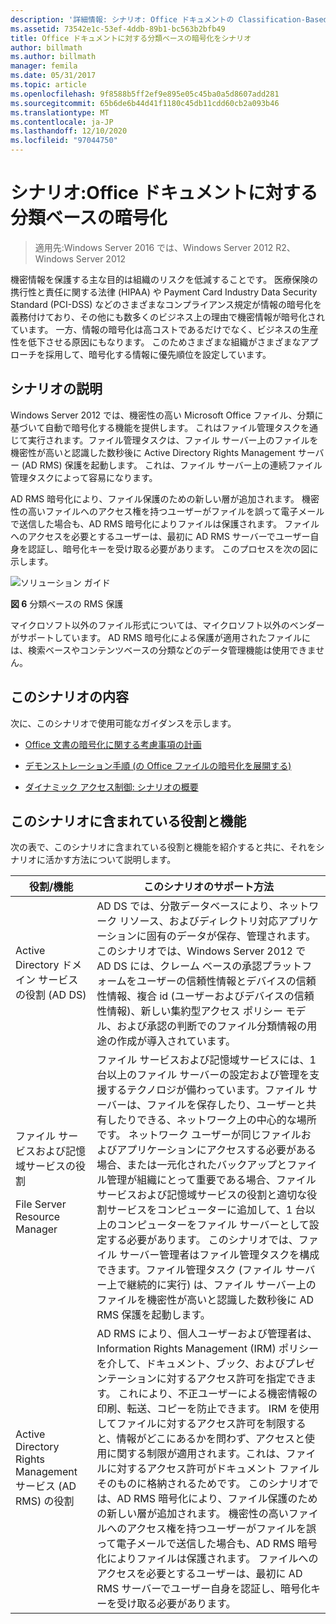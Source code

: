 ```yaml
---
description: '詳細情報: シナリオ: Office ドキュメントの Classification-Based 暗号化'
ms.assetid: 73542e1c-53ef-4ddb-89b1-bc563b2bfb49
title: Office ドキュメントに対する分類ベースの暗号化をシナリオ
author: billmath
ms.author: billmath
manager: femila
ms.date: 05/31/2017
ms.topic: article
ms.openlocfilehash: 9f8588b5ff2ef9e895e05c45ba0a5d8607add281
ms.sourcegitcommit: 65b6de6b44d41f1180c45db11cdd60cb2a093b46
ms.translationtype: MT
ms.contentlocale: ja-JP
ms.lasthandoff: 12/10/2020
ms.locfileid: "97044750"
---
```

# <a name="scenario-classification-based-encryption-for-office-documents"></a>シナリオ:Office ドキュメントに対する分類ベースの暗号化

>適用先:Windows Server 2016 では、Windows Server 2012 R2、Windows Server 2012

機密情報を保護する主な目的は組織のリスクを低減することです。 医療保険の携行性と責任に関する法律 (HIPAA) や Payment Card Industry Data Security Standard (PCI-DSS) などのさまざまなコンプライアンス規定が情報の暗号化を義務付けており、その他にも数多くのビジネス上の理由で機密情報が暗号化されています。 一方、情報の暗号化は高コストであるだけでなく、ビジネスの生産性を低下させる原因にもなります。 このためさまざまな組織がさまざまなアプローチを採用して、暗号化する情報に優先順位を設定しています。

## <a name="scenario-description"></a><a name="BKMK_OVER"></a>シナリオの説明
 Windows Server 2012 では、機密性の高い Microsoft Office ファイル、分類に基づいて自動で暗号化する機能を提供します。 これはファイル管理タスクを通じて実行されます。ファイル管理タスクは、ファイル サーバー上のファイルを機密性が高いと認識した数秒後に Active Directory Rights Management サーバー (AD RMS) 保護を起動します。 これは、ファイル サーバー上の連続ファイル管理タスクによって容易になります。

AD RMS 暗号化により、ファイル保護のための新しい層が追加されます。 機密性の高いファイルへのアクセス権を持つユーザーがファイルを誤って電子メールで送信した場合も、AD RMS 暗号化によりファイルは保護されます。 ファイルへのアクセスを必要とするユーザーは、最初に AD RMS サーバーでユーザー自身を認証し、暗号化キーを受け取る必要があります。 このプロセスを次の図に示します。

![ソリューション ガイド](media/Scenario--Classification-Based-Encryption-for-Office-Documents/DynamicAccessControl_RevGuide_6.JPG)

**図 6** 分類ベースの RMS 保護

マイクロソフト以外のファイル形式については、マイクロソフト以外のベンダーがサポートしています。 AD RMS 暗号化による保護が適用されたファイルには、検索ベースやコンテンツベースの分類などのデータ管理機能は使用できません。

## <a name="in-this-scenario"></a>このシナリオの内容
次に、このシナリオで使用可能なガイダンスを示します。

-   [Office 文書の暗号化に関する考慮事項の計画](assetId:///14714ba6-d6a2-45e4-aae5-d3318817e52a)

-   [デモンストレーション手順 &#40;の Office ファイルの暗号化を展開する&#41;](Deploy-Encryption-of-Office-Files--Demonstration-Steps-.md)

-   [ダイナミック アクセス制御: シナリオの概要](Dynamic-Access-Control--Scenario-Overview.md)

## <a name="roles-and-features-included-in-this-scenario"></a><a name="BKMK_NEW"></a>このシナリオに含まれている役割と機能
次の表で、このシナリオに含まれている役割と機能を紹介すると共に、それをシナリオに活かす方法について説明します。

|役割/機能|このシナリオのサポート方法|
|-----------------|---------------------------------|
|Active Directory ドメイン サービスの役割 (AD DS)|AD DS では、分散データベースにより、ネットワーク リソース、およびディレクトリ対応アプリケーションに固有のデータが保存、管理されます。 このシナリオでは、Windows Server 2012 で AD DS には、クレーム ベースの承認プラットフォームをユーザーの信頼性情報とデバイスの信頼性情報、複合 id (ユーザーおよびデバイスの信頼性情報)、新しい集約型アクセス ポリシー モデル、および承認の判断でのファイル分類情報の用途の作成が導入されています。|
|ファイル サービスおよび記憶域サービスの役割<p>File Server Resource Manager|ファイル サービスおよび記憶域サービスには、1 台以上のファイル サーバーの設定および管理を支援するテクノロジが備わっています。ファイル サーバーは、ファイルを保存したり、ユーザーと共有したりできる、ネットワーク上の中心的な場所です。 ネットワーク ユーザーが同じファイルおよびアプリケーションにアクセスする必要がある場合、または一元化されたバックアップとファイル管理が組織にとって重要である場合、ファイル サービスおよび記憶域サービスの役割と適切な役割サービスをコンピューターに追加して、1 台以上のコンピューターをファイル サーバーとして設定する必要があります。 このシナリオでは、ファイル サーバー管理者はファイル管理タスクを構成できます。ファイル管理タスク (ファイル サーバー上で継続的に実行) は、ファイル サーバー上のファイルを機密性が高いと認識した数秒後に AD RMS 保護を起動します。|
|Active Directory Rights Management サービス (AD RMS) の役割|AD RMS により、個人ユーザーおよび管理者は、Information Rights Management (IRM) ポリシーを介して、ドキュメント、ブック、およびプレゼンテーションに対するアクセス許可を指定できます。 これにより、不正ユーザーによる機密情報の印刷、転送、コピーを防止できます。 IRM を使用してファイルに対するアクセス許可を制限すると、情報がどこにあるかを問わず、アクセスと使用に関する制限が適用されます。これは、ファイルに対するアクセス許可がドキュメント ファイルそのものに格納されるためです。 このシナリオでは、AD RMS 暗号化により、ファイル保護のための新しい層が追加されます。 機密性の高いファイルへのアクセス権を持つユーザーがファイルを誤って電子メールで送信した場合も、AD RMS 暗号化によりファイルは保護されます。 ファイルへのアクセスを必要とするユーザーは、最初に AD RMS サーバーでユーザー自身を認証し、暗号化キーを受け取る必要があります。|




